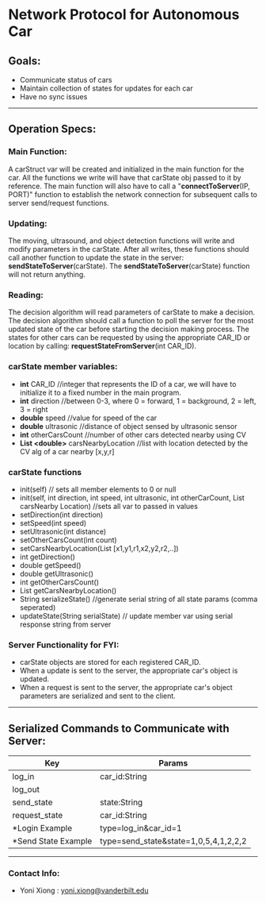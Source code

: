 # Network Protocol for Autonomous Car

## Goals: 
- Communicate status of cars
- Maintain collection of states for updates for each car 
- Have no sync issues
----
## Operation Specs:
### Main Function:
A carStruct var will be created and initialized in the main function for the car. All the functions we write will have that carState obj passed to it by reference.
The main function will also have to call a "**connectToServer**(IP, PORT)" function to establish the network connection for subsequent calls to server send/request functions.
### Updating:
The moving, ultrasound, and object detection functions will write and modify parameters in the carState. After all writes, these functions should call another function to update the state in the server: **sendStateToServer**(carState). The **sendStateToServer**(carState) function will not return anything.
### Reading:
The decision algorithm will read parameters of carState to make a decision. The decision algorithm should call a function to poll the server for the most updated state of the car before starting the decision making process. The states for other cars can be requested by using the appropriate CAR_ID or location by calling: **requestStateFromServer**(int CAR_ID).
### carState member variables:
- **int** CAR_ID //integer that represents the ID of a car, we will have to initialize it to a fixed number in the main program.
- **int** direction //between 0-3, where 0 = forward, 1 = background, 2 = left, 3 = right
- **double** speed //value for speed of the car
- **double** ultrasonic //distance of object sensed by ultrasonic sensor
- **int** otherCarsCount  //number of other cars detected nearby using CV
- **List \<double>** carsNearbyLocation //list with location detected by the CV alg of a car nearby [x,y,r]
### carState functions
- init(self) // sets all member elements to 0 or null
- init(self, int direction, int speed, int ultrasonic, int otherCarCount, List carsNearby Location) //sets all var to passed in values 
- setDirection(int direction)
- setSpeed(int speed)
- setUltrasonic(int distance)
- setOtherCarsCount(int count)
- setCarsNearbyLocation(List [x1,y1,r1,x2,y2,r2,..])
- int getDirection()
- double getSpeed()
- double getUltrasonic()
- int getOtherCarsCount()
- List<double> getCarsNearbyLocation()
- String serializeState() //generate serial string of all state params (comma seperated)
- updateState(String serialState) // update member var using serial response string from server
### Server Functionality for FYI: 
- carState objects are stored for each registered CAR_ID.
- When a update is sent to the server, the appropriate car's object is updated.
- When a request is sent to the server, the appropriate car's object parameters are serialized and sent to the client.

----
## Serialized Commands to Communicate with Server: 
Key | Params 
------- | ----
log_in | car_id:String 
log_out|
send_state|state:String
request_state|car_id:String
*Login Example| type=log_in&car_id=1
*Send State Example  | type=send_state&state=1,0,5,4,1,2,2,2

---
### Contact Info: 
- Yoni Xiong : yoni.xiong@vanderbilt.edu

